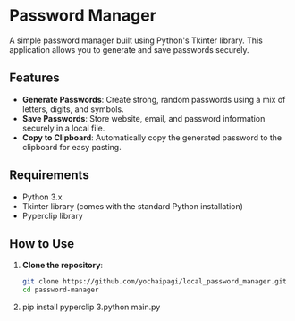 # Password Manager

A simple password manager built using Python's Tkinter library. This application allows you to generate and save passwords securely.

## Features
- **Generate Passwords**: Create strong, random passwords using a mix of letters, digits, and symbols.
- **Save Passwords**: Store website, email, and password information securely in a local file.
- **Copy to Clipboard**: Automatically copy the generated password to the clipboard for easy pasting.

## Requirements
- Python 3.x
- Tkinter library (comes with the standard Python installation)
- Pyperclip library

## How to Use
1. **Clone the repository**:
   ```sh
   git clone https://github.com/yochaipagi/local_password_manager.git
   cd password-manager
2. pip install pyperclip
3.python main.py
